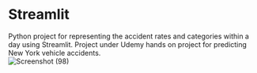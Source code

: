 # Streamlit
Python project for representing the accident rates and categories within a day using Streamlit.
Project under Udemy hands on project for predicting New York vehicle accidents.<br>
![Screenshot (98)](https://user-images.githubusercontent.com/65451201/91662345-8d83b300-eaff-11ea-97f8-2d072408e7c8.png)
